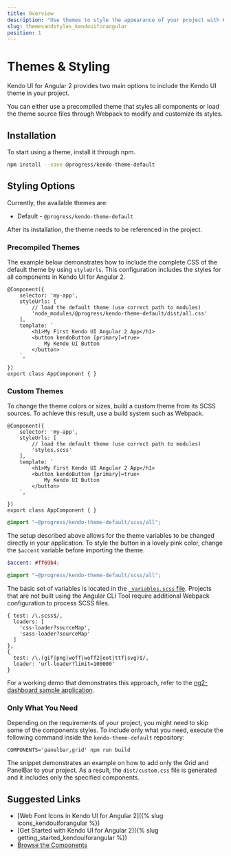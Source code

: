 ```yaml
---
title: Overview
description: "Use themes to style the appearance of your project with Kendo UI for Angular 2."
slug: themesandstyles_kendouiforangular
position: 1
---
```


# Themes & Styling

Kendo UI for Angular 2 provides two main options to include the Kendo UI theme in your project.

You can either use a precompiled theme that styles all components or load the theme source files through Webpack to modify and customize its styles.

## Installation

To start using a theme, install it through npm.

```sh
npm install --save @progress/kendo-theme-default
```

## Styling Options

Currently, the available themes are:

- Default - `@progress/kendo-theme-default`

After its installation, the theme needs to be referenced in the project.

### Precompiled Themes

The example below demonstrates how to include the complete CSS of the default theme by using `styleUrls`. This configuration includes the styles for all components in Kendo UI for Angular 2.

```ts-no-run
@Component({
    selector: 'my-app',
    styleUrls: [
        // load the default theme (use correct path to modules)
        'node_modules/@progress/kendo-theme-default/dist/all.css'
    ],
    template: `
        <h1>My First Kendo UI Angular 2 App</h1>
        <button kendoButton [primary]=true>
            My Kendo UI Button
        </button>
    `,

})
export class AppComponent { }
```

### Custom Themes

To change the theme colors or sizes, build a custom theme from its SCSS sources. To achieve this result, use a build system such as Webpack.

```ts-no-run
@Component({
    selector: 'my-app',
    styleUrls: [
        // load the default theme (use correct path to modules)
        'styles.scss'
    ],
    template: `
        <h1>My First Kendo UI Angular 2 App</h1>
        <button kendoButton [primary]=true>
            My Kendo UI Button
        </button>
    `,

})
export class AppComponent { }
```
```scss
@import "~@progress/kendo-theme-default/scss/all";
```

The setup described above allows for the theme variables to be changed directly in your application. To style the button in a lovely pink color, change the `$accent` variable before importing the theme.

```scss
$accent: #ff69b4;

@import "~@progress/kendo-theme-default/scss/all";
```

The basic set of variables is located in the [`_variables.scss` file](https://github.com/telerik/kendo-theme-default/blob/master/scss/_variables.scss). Projects that are not built using the Angular CLI Tool require additional Webpack configuration to process SCSS files.

```json-no-run
{ test: /\.scss$/,
  loaders: [
    'css-loader?sourceMap',
    'sass-loader?sourceMap'
  ]
},
{
  test: /\.(gif|png|woff|woff2|eot|ttf|svg)$/,
  loader: 'url-loader?limit=100000'
}
```

For a working demo that demonstrates this approach, refer to the [ng2-dashboard sample application](https://github.com/telerik/ng2-dashboard).

### Only What You Need

Depending on the requirements of your project, you might need to skip some of the components styles. To include only what you need, execute the following command inside the `kendo-theme-default` repository:

```
COMPONENTS='panelbar,grid' npm run build
```

The snippet demonstrates an example on how to add only the Grid and PanelBar to your project. As a result, the `dist/custom.css` file is generated and it includes only the specified components.

## Suggested Links

* [Web Font Icons in Kendo UI for Angular 2]({% slug icons_kendouiforangular %})
* [Get Started with Kendo UI for Angular 2]({% slug getting_started_kendouiforangular %})
* [Browse the Components](http://www.telerik.com/kendo-angular-ui/components)
